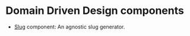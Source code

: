 Domain Driven Design components
===============================

- [Slug](https://github.com/ddd-php/components/tree/master/src/Ddd/Slug) component: An agnostic slug generator.
